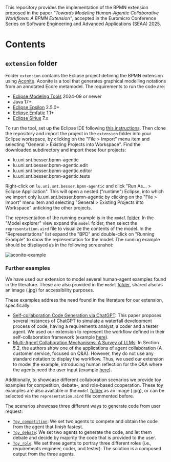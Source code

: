 This repository provides the implementation of the BPMN extension proposed in the paper *"Towards Modeling Human-Agentic Collaborative Workflows: A BPMN Extension"*, accepted in the Euromicro Conference Series on Software Engineering and Advanced Applications (SEAA) 2025.

# Contents

## `extension` folder

Folder `extension` contains the Eclipse project defining the BPMN extension using [Aconite](https://github.com/nwxrichardson/aconite).
Aconite is a tool that generates graphical modelling notations from an annotated Ecore metamodel.
The requirements to run the code are:

* [Eclipse Modeling Tools](https://www.eclipse.org/downloads/packages/) 2024-09 or newer
* Java 17+
* [Eclipse Epsilon](https://eclipse.dev/epsilon/) 2.5.0+
* [Eclipse Emfatic](https://eclipse.dev/emfatic/) 1.1+
* [Eclipse Sirius](https://eclipse.dev/sirius/) 7.x

To run the tool, set up the Eclipse IDE following [this instructions](https://github.com/nwxrichardson/aconite?tab=readme-ov-file#setting-up-the-eclipse-ide).
Then clone the repository and import the project in the `extension` folder into your Eclipse workspace, by clicking on the "File > Import" menu item and selecting "General > Existing Projects into Workspace". 
Find the downloaded subdirectory and import these four projects:

* lu.uni.snt.besser.bpmn-agentic
* lu.uni.snt.besser.bpmn-agentic.edit
* lu.uni.snt.besser.bpmn-agentic.editor
* lu.uni.snt.besser.bpmn-agentic.tests

Right-click on `lu.uni.snt.besser.bpmn-agentic` and click "Run As... > Eclipse Application". 
This will open a nested ("runtime") Eclipse, into which we import only lu.uni.snt.besser.bpmn-agentic by clicking on the "File > Import" menu item and selecting "General > Existing Projects into Workspace" unticking the other projects.

The representation of the running example is in the `model` [folder](https://github.com/BESSER-PEARL/agentic-bpmn/tree/main/extension/lu.uni.snt.besser.bpmn-agentic/model).
In the "Model explorer" view expand the `model` folder, then select the `representation.aird` file to visualize the contents of the model.
In the "Representations" list expand the "BPD" and double-click on "Running Example" to show the representation for the model.
The running example should be displayed as in the following screenshot:

![aconite-example](https://github.com/user-attachments/assets/d33ce55f-ac98-4a77-96bc-2f6ca1b1ee8b)

### Further examples

We have used our extension to model several human-agent examples found in the literature. 
These are also provided in the `model` [folder](https://github.com/BESSER-PEARL/agentic-bpmn/tree/main/extension/lu.uni.snt.besser.bpmn-agentic/model), shared also as an image (.jpg) for accessibility purposes.

These examples address the need found in the literature for our extension, specifically:
* [Self-collaboration Code Generation via ChatGPT](https://arxiv.org/pdf/2304.07590): This paper proposes several instances of ChatGPT to simulate a waterfall development process of code, having a requirements analyst, a coder and a tester agent. We used our extension to represent the workflow defined in their self-collaboration framework (example [here](https://github.com/BESSER-PEARL/agentic-bpmn/blob/main/extension/lu.uni.snt.besser.bpmn-agentic/model/self-collaboration.jpg)).
* [Multi-Agent Collaboration Mechanisms: A Survey of LLMs](https://arxiv.org/abs/2501.06322): In Section 5.2, the authors show one of the applications of agent collaboration (A customer service, focused on Q&A). However, they do not use any standard notation to display the workflow. Thus, we used our extension to model the example, introducing human reflection for the Q&A where the agents need the user input (example [here](https://github.com/BESSER-PEARL/agentic-bpmn/blob/main/extension/lu.uni.snt.besser.bpmn-agentic/model/Mult-Agent-collaboration.jpg)).

Additionally, to showcase different collaboration scenarios we provide toy examples for competition, debate-, and role-based cooperation.
These toy examples are also available in the `model` [folder](https://github.com/BESSER-PEARL/agentic-bpmn/tree/main/extension/lu.uni.snt.besser.bpmn-agentic/model) as an image (.jpg), or can be selected via the `representation.aird` file commented before. 

The scenarios showcase three different ways to generate code from user request:
* [`Toy_competition`](https://github.com/BESSER-PEARL/agentic-bpmn/blob/main/extension/lu.uni.snt.besser.bpmn-agentic/model/Toy_competition.jpg): We set two agents to compete and obtain the code from the agent that finish fastest.
* [`Toy_debate`](https://github.com/BESSER-PEARL/agentic-bpmn/blob/main/extension/lu.uni.snt.besser.bpmn-agentic/model/Toy_debate.jpg): We set two agents to generate the code, and let them debate and decide by majority the code that is provided to the user.
* [`Toy_role`](https://github.com/BESSER-PEARL/agentic-bpmn/blob/main/extension/lu.uni.snt.besser.bpmn-agentic/model/Toy_role.jpg): We set three agents to portray three different roles (i.e., requirements engineer, coder, and tester). The solution is a composed output from the three agents.

